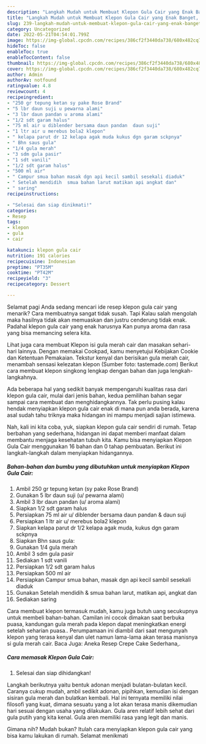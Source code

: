 ```yaml
---
description: "Langkah Mudah untuk Membuat Klepon Gula Cair yang Enak Banget, Buat Buka Puasa Bisa Manjain Lidah"
title: "Langkah Mudah untuk Membuat Klepon Gula Cair yang Enak Banget, Buat Buka Puasa Bisa Manjain Lidah"
slug: 239-langkah-mudah-untuk-membuat-klepon-gula-cair-yang-enak-banget-buat-buka-puasa-bisa-manjain-lidah
category: Uncategorized
date: 2022-05-21T04:54:01.799Z
image: https://img-global.cpcdn.com/recipes/386cf2f3440da738/680x482cq70/klepon-gula-cair-foto-resep-utama.jpg
hideToc: false
enableToc: true
enableTocContent: false
thumbnail: https://img-global.cpcdn.com/recipes/386cf2f3440da738/680x482cq70/klepon-gula-cair-foto-resep-utama.jpg
cover: https://img-global.cpcdn.com/recipes/386cf2f3440da738/680x482cq70/klepon-gula-cair-foto-resep-utama.jpg
author: Admin
authorAv: notfound
ratingvalue: 4.8
reviewcount: 4
recipeingredient:
- "250 gr tepung ketan sy pake Rose Brand"
- "5 lbr daun suji u pewarna alami"
- "3 lbr daun pandan u aroma alami"
- "1/2 sdt garam halus"
- "75 ml air u diblender bersama daun pandan  daun suji"
- "1 ltr air u merebus bola2 klepon"
- " kelapa parut dr 12 kelapa agak muda kukus dgn garam sckpnya"
- " Bhn saus gula"
- "1/4 gula merah"
- "3 sdm gula pasir"
- "1 sdt vanili"
- "1/2 sdt garam halus"
- "500 ml air"
- " Campur smua bahan masak dgn api kecil sambil sesekali diaduk"
- " Setelah mendidih  smua bahan larut matikan api angkat dan"
- " saring"
recipeinstructions:

- "Selesai dan siap dinikmati!"
categories:
- Resep
tags:
- klepon
- gula
- cair

katakunci: klepon gula cair 
nutrition: 191 calories
recipecuisine: Indonesian
preptime: "PT35M"
cooktime: "PT42M"
recipeyield: "3"
recipecategory: Dessert

---
```



Selamat pagi Anda sedang mencari ide resep klepon gula cair yang menarik? Cara membuatnya sangat tidak susah. Tapi Kalau salah mengolah maka hasilnya tidak akan memuaskan dan justru cenderung tidak enak. Padahal klepon gula cair yang enak harusnya Kan punya aroma dan rasa yang bisa memancing selera kita.


Lihat juga cara membuat Klepon isi gula merah cair dan masakan sehari-hari lainnya. Dengan memakai Cookpad, kamu menyetujui Kebijakan Cookie dan Ketentuan Pemakaian. Tekstur kenyal dan berisikan gula merah cair, menambah sensasi kelezatan klepon (Sumber foto: tastemade.com) Berikut cara membuat klepon singkong lengkap dengan bahan dan juga lengkah-langkahnya.

Ada beberapa hal yang sedikit banyak mempengaruhi kualitas rasa dari klepon gula cair, mulai dari jenis bahan, kedua pemilihan bahan segar sampai cara membuat dan menghidangkannya. Tak perlu pusing kalau hendak menyiapkan klepon gula cair enak di mana pun anda berada, karena asal sudah tahu triknya maka hidangan ini mampu menjadi sajian istimewa.


Nah, kali ini kita coba, yuk, siapkan klepon gula cair sendiri di rumah. Tetap berbahan yang sederhana, hidangan ini dapat memberi manfaat dalam membantu menjaga kesehatan tubuh kita. Kamu bisa menyiapkan Klepon Gula Cair menggunakan 16 bahan dan 0 tahap pembuatan. Berikut ini langkah-langkah dalam menyiapkan hidangannya.

<!--inarticleads1-->

##### Bahan-bahan dan bumbu yang dibutuhkan untuk menyiapkan Klepon Gula Cair:

1. Ambil 250 gr tepung ketan (sy pake Rose Brand)
1. Gunakan 5 lbr daun suji (u/ pewarna alami)
1. Ambil 3 lbr daun pandan (u/ aroma alami)
1. Siapkan 1/2 sdt garam halus
1. Persiapkan 75 ml air u/ diblender bersama daun pandan &amp; daun suji
1. Persiapkan 1 ltr air u/ merebus bola2 klepon
1. Siapkan  kelapa parut dr 1/2 kelapa agak muda, kukus dgn garam sckpnya
1. Siapkan  Bhn saus gula:
1. Gunakan 1/4 gula merah
1. Ambil 3 sdm gula pasir
1. Sediakan 1 sdt vanili
1. Persiapkan 1/2 sdt garam halus
1. Persiapkan 500 ml air
1. Persiapkan  Campur smua bahan, masak dgn api kecil sambil sesekali diaduk
1. Gunakan  Setelah mendidih &amp; smua bahan larut, matikan api, angkat dan
1. Sediakan  saring


Cara membuat klepon termasuk mudah, kamu juga butuh uang secukupnya untuk membeli bahan-bahan. Camilan ini cocok dimakan saat berbuka puasa, kandungan gula merah pada klepon dapat meningkatkan energi setelah seharian puasa.. Perumpamaan ini diambil dari saat mengunyah klepon yang terasa kenyal dan ulet namun lama-lama akan terasa manisnya si gula merah cair. Baca Juga: Aneka Resep Crepe Cake Sederhana,. 

<!--inarticleads2-->

##### Cara memasak Klepon Gula Cair:


1. Selesai dan siap dihidangkan!

Langkah berikutnya yaitu bentuk adonan menjadi bulatan-bulatan kecil. Caranya cukup mudah, ambil sedikit adonan, pipihkan, kemudian isi dengan sisiran gula merah dan bulatkan kembali. Hal ini ternyata memiliki nilai filosofi yang kuat, dimana sesuatu yang a lot akan terasa manis dikemudian hari sesuai dengan usaha yang dilakukan. Gula aren relatif lebih sehat dari gula putih yang kita kenal. Gula aren memiliki rasa yang legit dan manis. 

Gimana nih? Mudah bukan? Itulah cara menyiapkan klepon gula cair yang bisa kamu lakukan di rumah. Selamat menikmati
